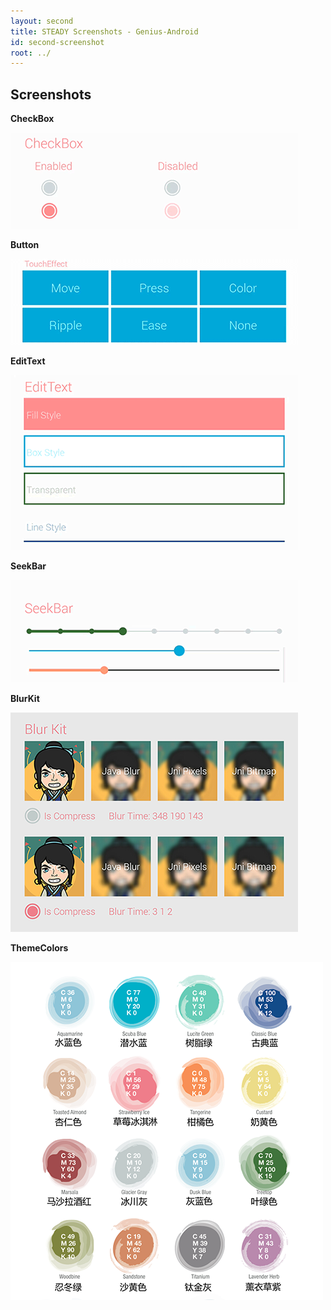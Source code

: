 ```yaml
---
layout: second
title: STEADY Screenshots - Genius-Android
id: second-screenshot
root: ../
---
```


## Screenshots

**CheckBox**

![GeniusUI](../assets/images/second/ui_checkbox.gif)

**Button**

![GeniusUI](../assets/images/second/ui_button.gif)

**EditText**

![GeniusUI](../assets/images/second/ui_edittext.gif)

**SeekBar**

![GeniusUI](../assets/images/second/ui_seekbar.gif)

**BlurKit**

![BlurKit](../assets/images/second/blur_kit.png)

**ThemeColors**

![ThemeColors](../assets/images/second/theme_colors.png)

